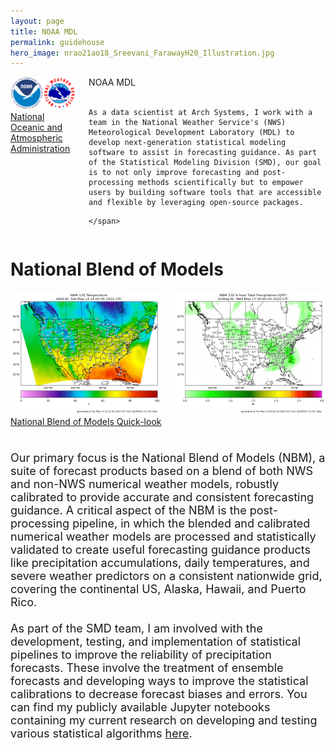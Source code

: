 ```yaml
---
layout: page
title: NOAA MDL
permalink: guidehouse
hero_image: nrao21ao18_Sreevani_FarawayH20_Illustration.jpg
---
```



<div class="columns is-mobile is-centered is-vcentered">
  <div class="column is-one-third">
    <img src="NOAANWSLogos.png">
<div class="caption">
<a href="weather.gov">National Oceanic and Atmospheric Administration</a>
</div>
  </div>
  <div class="column">
    <span class="title">NOAA MDL</span><br>
    <span class="subtitle">
    <br>
    <dl>
  
	As a data scientist at Arch Systems, I work with a team in the National Weather Service's (NWS) Meteorological Development Laboratory (MDL) to develop next-generation statistical modeling software to assist in forecasting guidance. As part of the Statistical Modeling Division (SMD), our goal is to not only improve forecasting and post-processing methods scientifically but to empower users by building software tools that are accessible and flexible by leveraging open-source packages. 

</dl>

    </span>
  </div>
</div>


<div class="block">
<h1>National Blend of Models</h1>
</div>
<div class="columns is-center">
  <div class="column is-half">
<img style="float: center;" src="NBM_temp.png" width="500">
</div>
<div class="column is-half">
<img style="float: center;" src="NBM_qpf.png" width="500">
</div>
</div>
<div class="caption">
<a href="https://blend.mdl.nws.noaa.gov/nbm-images">National Blend of Models Quick-look</a>
</div>


<div>
<p style="font-size: 18px">
<br>
Our primary focus is the National Blend of Models (NBM), a suite of forecast products based on a blend of both NWS and non-NWS numerical weather models, robustly calibrated to provide accurate and consistent forecasting guidance. A critical aspect of the NBM is the post-processing pipeline, in which the blended and calibrated numerical weather models are processed and statistically validated to create useful forecasting guidance products like precipitation accumulations, daily temperatures, and severe weather predictors on a consistent nationwide grid, covering the continental US, Alaska, Hawaii, and Puerto Rico. 

<br>
<br>
As part of the SMD team, I am involved with the development, testing, and implementation of statistical pipelines to improve the reliability of precipitation forecasts. These involve the treatment of ensemble forecasts and developing ways to improve the statistical calibrations to decrease forecast biases and errors. You can find my publicly available Jupyter notebooks containing my current research on developing and testing various statistical algorithms <a href="https://github.com/SidneyLower-NOAA">here</a>.  

</p>
</div>


